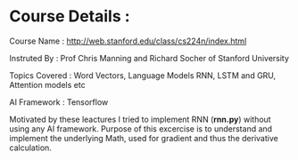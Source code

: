 # Course Details :
Course Name : http://web.stanford.edu/class/cs224n/index.html

Instruted By : Prof Chris Manning and Richard Socher of Stanford University 

Topics Covered : Word Vectors, Language Models RNN, LSTM and GRU, Attention models etc

AI Framework : Tensorflow



Motivated by these leactures I tried to implement RNN (**rnn.py**) without using any AI framework. Purpose of this excercise is to understand and implement the underlying Math, used for gradient and thus the derivative calculation. 
